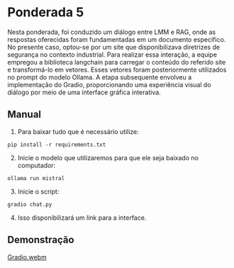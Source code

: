 # Ponderada 5

Nesta ponderada, foi conduzido um diálogo entre LMM e RAG, onde as respostas oferecidas foram fundamentadas em um documento específico. No presente caso, optou-se por um site que disponibilizava diretrizes de segurança no contexto industrial.
Para realizar essa interação, a equipe empregou a biblioteca langchain para carregar o conteúdo do referido site e transformá-lo em vetores. Esses vetores foram posteriormente utilizados no prompt do modelo Ollama. A etapa subsequente envolveu a implementação do Gradio, proporcionando uma experiência visual do diálogo por meio de uma interface gráfica interativa.

## Manual

1. Para baixar tudo que é necessário utilize:
```
pip install -r requirements.txt
```
2. Inicie o modelo que utilizaremos para que ele seja baixado no computador:
```
ollama run mistral
```
3. Inicie o script:
```
gradio chat.py
```
4. Isso disponibilizará um link para a interface.

## Demonstração
[Gradio.webm](https://github.com/gio-rodrigues0/ponderadas_m8/assets/99195612/98d8f492-ef7b-4b28-9039-1464e6f408a6)
